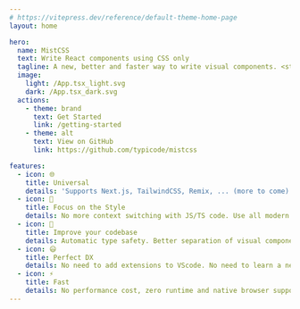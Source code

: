 ```yaml
---
# https://vitepress.dev/reference/default-theme-home-page
layout: home

hero:
  name: MistCSS
  text: Write React components using CSS only
  tagline: A new, better and faster way to write visual components. <strike>CSS-in-JS</strike>? Nope! JS-from-CSS 👍
  image:
    light: /App.tsx_light.svg
    dark: /App.tsx_dark.svg
  actions:
    - theme: brand
      text: Get Started
      link: /getting-started
    - theme: alt
      text: View on GitHub
      link: https://github.com/typicode/mistcss

features:
  - icon: 🌐
    title: Universal
    details: 'Supports Next.js, TailwindCSS, Remix, ... (more to come).'
  - icon: 🪷
    title: Focus on the Style
    details: No more context switching with JS/TS code. Use all modern CSS features directly.
  - icon: 💎
    title: Improve your codebase
    details: Automatic type safety. Better separation of visual components and complex ones.
  - icon: 😃
    title: Perfect DX
    details: No need to add extensions to VScode. No need to learn a new API. Zero-config. Get set up in 1 minute.
  - icon: ⚡
    title: Fast
    details: No performance cost, zero runtime and native browser support.
---
```


<style>
.VPHero .VPImage {
  max-width: 90%;
  max-height: 100%;
}

.VPHero .image-container {
  transform: none;
  width: 500px;
}
</style>
